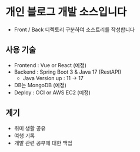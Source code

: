 # 개인 블로그 개발 소스입니다

- Front / Back 디렉토리 구분하여 소스트리를 작성합니다

## 사용 기술

- Frontend : Vue or React (예정)
- Backend : Spring Boot 3 & Java 17 (RestAPI)
  - Java Version up : 11 -> 17
- DB는 MongoDB (예정)
- Deploy : OCI or AWS EC2 (예정)

## 계기

- 취미 생활 공유
- 여행 기록
- 개발 관련 공부에 대한 백업
